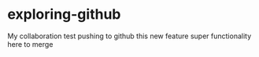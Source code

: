 exploring-github
================

My collaboration test
pushing to github
this new feature
super functionality here to merge
